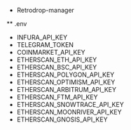 * Retrodrop-manager

** .env
- INFURA_API_KEY
- TELEGRAM_TOKEN
- COINMARKET_API_KEY
- ETHERSCAN_ETH_API_KEY
- ETHERSCAN_BSC_API_KEY
- ETHERSCAN_POLYGON_API_KEY
- ETHERSCAN_OPTIMISM_API_KEY
- ETHERSCAN_ARBITRUM_API_KEY
- ETHERSCAN_FTM_API_KEY
- ETHERSCAN_SNOWTRACE_API_KEY
- ETHERSCAN_MOONRIVER_API_KEY
- ETHERSCAN_GNOSIS_API_KEY